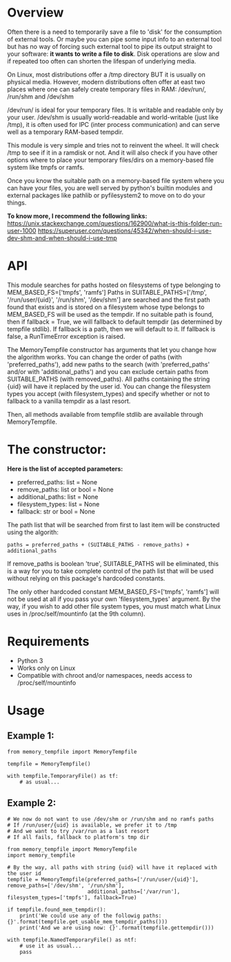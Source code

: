 # Overview

Often there is a need to temporarily save a file to 'disk' for the consumption of external tools. Or maybe you can pipe some input info to an external tool
but has no way of forcing such external tool to pipe its output straight to your software: **it wants to write a file to disk**.
Disk operations are slow and if repeated too often can shorten the lifespan of underlying media.

On Linux, most distributions offer a /tmp directory BUT it is usually on physical media. However, modern distributions often offer at east two
places where one can safely create temporary files in RAM: /dev/run/<uid>, /run/shm and /dev/shm

/dev/run/<uid> is ideal for your temporary files. It is writable and readable only by your user.
/dev/shm is usually world-readable and world-writable (just like /tmp), it is often used for IPC (inter process communication) and can serve well as a temporary RAM-based tempdir.

This module is very simple and tries not to reinvent the wheel. It will check /tmp to see if it in a ramdisk or not. And it will also check
if you have other options where to place your temporary files/dirs on a memory-based file system like tmpfs or ramfs.

Once you know the suitable path on a memory-based file system where you can have your files, you are well served by python's builtin modules and external packages like pathlib
or pyfilesystem2 to move on to do your things.

**To know more, I recommend the following links:**
https://unix.stackexchange.com/questions/162900/what-is-this-folder-run-user-1000
https://superuser.com/questions/45342/when-should-i-use-dev-shm-and-when-should-i-use-tmp


# API
This module searches for paths hosted on filesystems of type belonging to MEM_BASED_FS=['tmpfs', 'ramfs']
Paths in SUITABLE_PATHS=['/tmp', '/run/user/{uid}', '/run/shm', '/dev/shm'] are searched and the first path found that exists and is stored on a filesystem whose type belongs to MEM_BASED_FS will be used as the tempdir.
If no suitable path is found, then if fallback = True, we will fallback to default tempdir (as determined by tempfile stdlib). If fallback is a path, then we will default to it.
If fallback is false, a RunTimeError exception is raised.

The MemoryTempfile constructor has arguments that let you change how the algorithm works.
You can change the order of paths (with 'preferred_paths'), add new paths to the search (with 'preferred_paths' and/or with 'additional_paths') and you can exclude certain paths from SUITABLE_PATHS (with removed_paths). All paths containing the string {uid} will have it replaced by the user id.
You can change the filesystem types you accept (with filesystem_types) and specify whether or not to fallback to a vanilla tempdir as a last resort.

Then, all methods available from tempfile stdlib are available through MemoryTempfile.

# The constructor:

**Here is the list of accepted parameters:**
- preferred_paths: list = None
- remove_paths: list or bool = None
- additional_paths: list = None
- filesystem_types: list = None
- fallback: str or bool = None

The path list that will be searched from first to last item will be constructed using the algorith:

    paths = preferred_paths + (SUITABLE_PATHS - remove_paths) + additional_paths

If remove_paths is boolean 'true', SUITABLE_PATHS will be eliminated, this is a way for you to take complete control of the path list
that will be used without relying on this package's hardcoded constants.

The only other hardcoded constant MEM_BASED_FS=['tmpfs', 'ramfs'] will not be used at all if you pass your own 'filesystem_types' argument.
By the way, if you wish to add other file system types, you must match what Linux uses in /proc/self/mountinfo (at the 9th column).

# Requirements

- Python 3
- Works only on Linux
- Compatible with chroot and/or namespaces, needs access to /proc/self/mountinfo

# Usage

## Example 1:

    from memory_tempfile import MemoryTempfile
    
    tempfile = MemoryTempfile()
    
    with tempfile.TemporaryFile() as tf:
        # as usual...
        
## Example 2:

    # We now do not want to use /dev/shm or /run/shm and no ramfs paths
    # If /run/user/{uid} is available, we prefer it to /tmp
    # And we want to try /var/run as a last resort
    # If all fails, fallback to platform's tmp dir
    
    from memory_tempfile import MemoryTempfile
    import memory_tempfile

    # By the way, all paths with string {uid} will have it replaced with the user id
    tempfile = MemoryTempfile(preferred_paths=['/run/user/{uid}'], remove_paths=['/dev/shm', '/run/shm'],
                              additional_paths=['/var/run'], filesystem_types=['tmpfs'], fallback=True)
    
    if tempfile.found_mem_tempdir():
        print('We could use any of the followig paths: {}'.format(tempfile.get_usable_mem_tempdir_paths()))
        print('And we are using now: {}'.format(tempfile.gettempdir()))
    
    with tempfile.NamedTemporaryFile() as ntf:
        # use it as usual...
        pass
